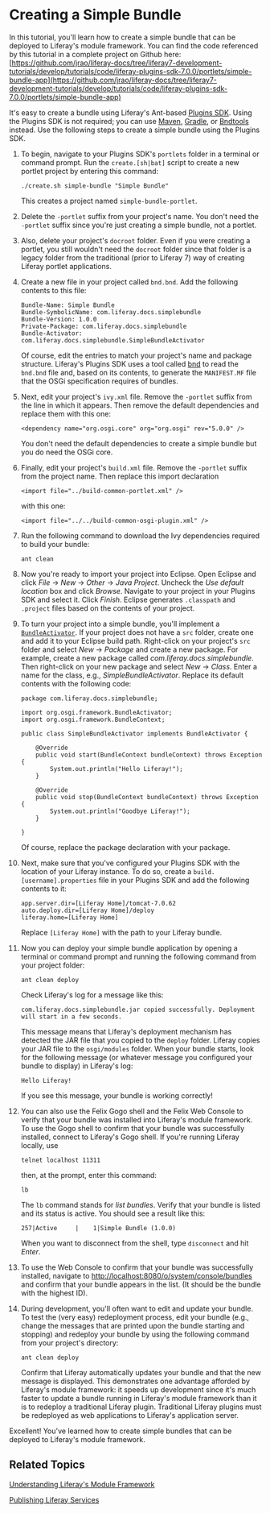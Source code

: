 # Creating a Simple Bundle [](id=creating-a-simple-bundle)

In this tutorial, you'll learn how to create a simple bundle that can be
deployed to Liferay's module framework. You can find the code referenced by this
tutorial in a complete project on Github here:
[https://github.com/jrao/liferay-docs/tree/liferay7-development-tutorials/develop/tutorials/code/liferay-plugins-sdk-7.0.0/portlets/simple-bundle-app](https://github.com/jrao/liferay-docs/tree/liferay7-development-tutorials/develop/tutorials/code/liferay-plugins-sdk-7.0.0/portlets/simple-bundle-app)

It's easy to create a bundle using Liferay's Ant-based [Plugins SDK](http://www.liferay.com/downloads/liferay-portal/available-releases).
Using the Plugins SDK is not required; you can use
[Maven](https://maven.apache.org), [Gradle](https://gradle.org), or
[Bndtools](http://bndtools.org) instead. Use the following steps to create a
simple bundle using the Plugins SDK.

1.  To begin, navigate to your Plugins SDK's `portlets` folder in a terminal or
    command prompt. Run the `create.[sh|bat]` script to create a new portlet
    project by entering this command:

        ./create.sh simple-bundle "Simple Bundle"

    This creates a project named `simple-bundle-portlet`.

2.  Delete the `-portlet` suffix from your project's name. You don't need the
    `-portlet` suffix since you're just creating a simple bundle, not a portlet. 

3.  Also, delete your project's `docroot` folder. Even if you were creating a
    portlet, you still wouldn't need the `docroot` folder since that folder is a
    legacy folder from the traditional (prior to Liferay 7) way of creating
    Liferay portlet applications.

4.  Create a new file in your project called `bnd.bnd`. Add the following
    contents to this file:

        Bundle-Name: Simple Bundle
        Bundle-SymbolicName: com.liferay.docs.simplebundle
        Bundle-Version: 1.0.0
        Private-Package: com.liferay.docs.simplebundle
        Bundle-Activator: com.liferay.docs.simplebundle.SimpleBundleActivator

    Of course, edit the entries to match your project's name and package
    structure. Liferay's Plugins SDK uses a tool called
    [bnd](http://www.aqute.biz/Bnd/Bnd) to read the `bnd.bnd` file and, based on
    its contents, to generate the `MANIFEST.MF` file that the OSGi specification
    requires of bundles.

5.  Next, edit your project's `ivy.xml` file. Remove the `-portlet` suffix from
    the line in which it appears. Then remove the default dependencies and
    replace them with this one:

        <dependency name="org.osgi.core" org="org.osgi" rev="5.0.0" />

    You don't need the default dependencies to create a simple bundle but you do
    need the OSGi core.

6.  Finally, edit your project's `build.xml` file. Remove the `-portlet` suffix
    from the project name. Then replace this import declaration

        <import file="../build-common-portlet.xml" />

    with this one:

        <import file="../../build-common-osgi-plugin.xml" />

7.  Run the following command to download the Ivy dependencies required to build
    your bundle:

        ant clean

8.  Now you're ready to import your project into Eclipse. Open Eclipse and click
    *File* &rarr; *New* &rarr; *Other* &rarr; *Java Project*. Uncheck the *Use
    default location* box and click *Browse*. Navigate to your project in your
    Plugins SDK and select it. Click *Finish*. Eclipse generates `.classpath`
    and `.project` files based on the contents of your project.

9.  To turn your project into a simple bundle, you'll implement a
    [`BundleActivator`](https://osgi.org/javadoc/r5/core/org/osgi/framework/BundleActivator.html).
    If your project does not have a `src` folder, create one and add it to your
    Eclipse build path. Right-click on your project's `src` folder and select
    *New* &rarr; *Package* and create a new package. For example, create a new
    package called *com.liferay.docs.simplebundle*. Then right-click on your new
    package and select *New* &rarr; *Class*. Enter a name for the class, e.g.,
    *SimpleBundleActivator*. Replace its default contents with the following
    code:

        package com.liferay.docs.simplebundle;

        import org.osgi.framework.BundleActivator;
        import org.osgi.framework.BundleContext;

        public class SimpleBundleActivator implements BundleActivator {

            @Override
            public void start(BundleContext bundleContext) throws Exception {
                System.out.println("Hello Liferay!");
            }

            @Override
            public void stop(BundleContext bundleContext) throws Exception {
                System.out.println("Goodbye Liferay!");
            }

        }

    Of course, replace the package declaration with your package.

10. Next, make sure that you've configured your Plugins SDK with the location of
    your Liferay instance. To do so, create a `build.[username].properties` file
    in your Plugins SDK and add the following contents to it:

        app.server.dir=[Liferay Home]/tomcat-7.0.62
        auto.deploy.dir=[Liferay Home]/deploy
        liferay.home=[Liferay Home]

    Replace `[Liferay Home]` with the path to your Liferay bundle.

11. Now you can deploy your simple bundle application by opening a terminal or
    command prompt and running the following command from your project folder:

        ant clean deploy

    Check Liferay's log for a message like this:

        com.liferay.docs.simplebundle.jar copied successfully. Deployment will start in a few seconds.

    This message means that Liferay's deployment mechanism has detected the JAR
    file that you copied to the `deploy` folder. Liferay copies your JAR file to
    the `osgi/modules` folder. When your bundle starts, look for the following
    message (or whatever message you configured your bundle to display) in
    Liferay's log:

        Hello Liferay!

    If you see this message, your bundle is working correctly!

12. You can also use the Felix Gogo shell and the Felix Web Console to verify
    that your bundle was installed into Liferay's module framework. To use the
    Gogo shell to confirm that your bundle was successfully installed, connect
    to Liferay's Gogo shell. If you're running Liferay locally, use

        telnet localhost 11311

    then, at the prompt, enter this command:

        lb

    The `lb` command stands for *list bundles*. Verify that your bundle is
    listed and its status is active. You should see a result like this:

        257|Active     |    1|Simple Bundle (1.0.0)

    When you want to disconnect from the shell, type `disconnect` and hit
    *Enter*. 

13. To use the Web Console to confirm that your bundle was successfully
    installed, navigate to
    [http://localhost:8080/o/system/console/bundles](http://localhost:8080/o/system/console/bundles)
    and confirm that your bundle appears in the list. (It should be the bundle
    with the highest ID).

14. During development, you'll often want to edit and update your bundle. To
    test the (very easy) redeployment process, edit your bundle (e.g., change
    the messages that are printed upon the bundle starting and stopping) and
    redeploy your bundle by using the following command from your project's
    directory:

        ant clean deploy

    Confirm that Liferay automatically updates your bundle and that the new
    message is displayed. This demonstrates one advantage afforded by Liferay's
    module framework: it speeds up development since it's much faster to update
    a bundle running in Liferay's module framework than it is to redeploy a
    traditional Liferay plugin. Traditional Liferay plugins must be redeployed
    as web applications to Liferay's application server.

Excellent! You've learned how to create simple bundles that can be deployed to
Liferay's module framework.

## Related Topics [](id=related-topics)

[Understanding Liferay's Module Framework](/develop/tutorials/-/knowledge_base/7-0/understanding-liferays-module-framework)

[Publishing Liferay Services](/develop/tutorials/-/knowledge_base/7-0/publishing-liferay-services)
